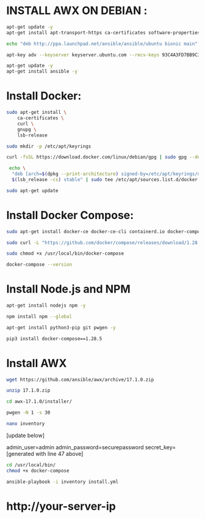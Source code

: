 # INSTALL AWX ON DEBIAN :

```sh
apt-get update -y
apt-get install apt-transport-https ca-certificates software-properties-common unzip gnupg2 curl git -y
```

```sh
echo "deb http://ppa.launchpad.net/ansible/ansible/ubuntu bionic main" | tee /etc/apt/sources.list.d/ansible.list
```

```sh
apt-key adv --keyserver keyserver.ubuntu.com --recv-keys 93C4A3FD7BB9C367
```

```sh
apt-get update -y
apt-get install ansible -y
```

# Install Docker:

```sh
sudo apt-get install \
    ca-certificates \
    curl \
    gnupg \
    lsb-release
```

```sh
sudo mkdir -p /etc/apt/keyrings
```

```sh
curl -fsSL https://download.docker.com/linux/debian/gpg | sudo gpg --dearmor -o /etc/apt/keyrings/docker.gpg
```

```sh
 echo \
  "deb [arch=$(dpkg --print-architecture) signed-by=/etc/apt/keyrings/docker.gpg] https://download.docker.com/linux/debian \
  $(lsb_release -cs) stable" | sudo tee /etc/apt/sources.list.d/docker.list > /dev/null
```

```sh
sudo apt-get update
```

# Install Docker Compose:


```sh
sudo apt-get install docker-ce docker-ce-cli containerd.io docker-compose-plugin
```

```sh
sudo curl -L "https://github.com/docker/compose/releases/download/1.28.5/docker-compose-$(uname -s)-$(uname -m)" -o /usr/local/bin/docker-compose
```

```sh
sudo chmod +x /usr/local/bin/docker-compose
```

```sh
docker-compose --version
```

# Install Node.js and NPM

```sh
apt-get install nodejs npm -y
```

```sh
npm install npm --global
```

```sh
apt-get install python3-pip git pwgen -y
```

```sh
pip3 install docker-compose==1.28.5
```

# Install AWX

```sh
wget https://github.com/ansible/awx/archive/17.1.0.zip
```

```sh
unzip 17.1.0.zip
```

```sh
cd awx-17.1.0/installer/
```

```sh
pwgen -N 1 -s 30
```

```sh
nano inventory
```
[update below]

admin_user=admin
admin_password=securepassword
secret_key=[generated with line 47 above]

```sh
cd /usr/local/bin/
chmod +x docker-compose
```

```sh
ansible-playbook -i inventory install.yml
```

# http://your-server-ip
